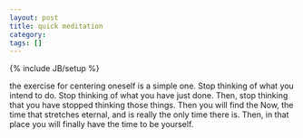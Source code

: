 ```yaml
---
layout: post
title: quick meditation
category: 
tags: []
---
```

{% include JB/setup %}

the exercise for centering oneself is a simple one.  Stop thinking of
what you intend to do.  Stop thinking of what you have just done. Then,
stop thinking that you have stopped thinking those things.  Then you
will find the Now, the time that stretches eternal, and is really
the only time there is.  Then, in that place you will finally
have the time to be yourself.
